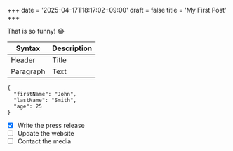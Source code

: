 +++
date = '2025-04-17T18:17:02+09:00'
draft = false
title = 'My First Post'
+++

That is so funny! :joy:

| Syntax | Description |
| ----------- | ----------- |
| Header | Title |
| Paragraph | Text |

```
{
  "firstName": "John",
  "lastName": "Smith",
  "age": 25
}
```

- [x] Write the press release
- [ ] Update the website
- [ ] Contact the media
